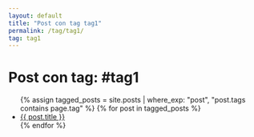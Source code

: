 ```yaml
---
layout: default
title: "Post con tag tag1"
permalink: /tag/tag1/
tag: tag1
---
```


<h1>Post con tag: #tag1</h1>

<ul>
{% assign tagged_posts = site.posts | where_exp: "post", "post.tags contains page.tag" %}
  {% for post in tagged_posts %}
    <li><a href="{{ post.url }}">{{ post.title }}</a></li>
  {% endfor %}
</ul>
